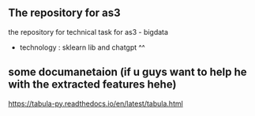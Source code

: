 ## The repository for as3
the repository for technical task for as3 - bigdata
- technology : sklearn lib and chatgpt ^^ 

## some documanetaion (if u guys want to help he with the extracted features hehe)
<https://tabula-py.readthedocs.io/en/latest/tabula.html>